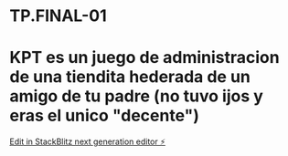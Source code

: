 # TP.FINAL-01
#  KPT es un juego de administracion de una tiendita hederada de un amigo de tu padre (no tuvo ijos y eras el unico "decente")

[Edit in StackBlitz next generation editor ⚡️](https://stackblitz.com/~/github.com/Buaty777/TP.FINAL-01)
